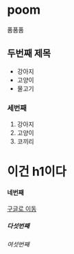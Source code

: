 # poom

품품품

## 두번째 제목
- 강아지
- 고양이
- 물고기

### 세번째
1. 강아지
2. 고양이
3. 코끼리
  <h1>이건 h1이다</h1>

#### 네번째
[구글로 이동](http://google.com)
##### 다섯번째
###### 여섯번째
